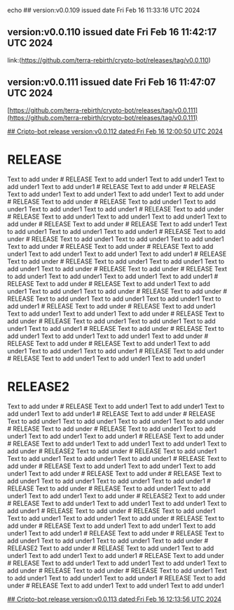 echo ## version:v0.0.109 issued date Fri Feb 16 11:33:16 UTC 2024


## version:v0.0.110 issued date Fri Feb 16 11:42:17 UTC 2024

link:(https://github.com/terra-rebirth/crypto-bot/releases/tag/v0.0.110)


## version:v0.0.111 issued date Fri Feb 16 11:47:07 UTC 2024

[https://github.com/terra-rebirth/crypto-bot/releases/tag/v0.0.111](https://github.com/terra-rebirth/crypto-bot/releases/tag/v0.0.111)


[## Cripto-bot release version:v0.0.112 dated:Fri Feb 16 12:00:50 UTC 2024](https://github.com/terra-rebirth/crypto-bot/releases/tag/v0.0.112)

# RELEASE
Text to add under # RELEASE
Text to add under1 
Text to add under1 
Text to add under1 
Text to add under1 # RELEASE
Text to add under # RELEASE
Text to add under1 
Text to add under1 
Text to add under1 
Text to add under # RELEASE
Text to add under # RELEASE
Text to add under1 
Text to add under1 
Text to add under1 
Text to add under1 # RELEASE
Text to add under # RELEASE
Text to add under1 
Text to add under1 
Text to add under1 
Text to add under # RELEASE
Text to add under # RELEASE
Text to add under1 
Text to add under1 
Text to add under1 
Text to add under1 # RELEASE
Text to add under # RELEASE
Text to add under1 
Text to add under1 
Text to add under1 
Text to add under # RELEASE
Text to add under # RELEASE
Text to add under1 
Text to add under1 
Text to add under1 
Text to add under1 # RELEASE
Text to add under # RELEASE
Text to add under1 
Text to add under1 
Text to add under1 
Text to add under # RELEASE
Text to add under # RELEASE
Text to add under1 
Text to add under1 
Text to add under1 
Text to add under1 # RELEASE
Text to add under # RELEASE
Text to add under1 
Text to add under1 
Text to add under1 
Text to add under # RELEASE
Text to add under # RELEASE
Text to add under1 
Text to add under1 
Text to add under1 
Text to add under1 # RELEASE
Text to add under # RELEASE
Text to add under1 
Text to add under1 
Text to add under1 
Text to add under # RELEASE
Text to add under # RELEASE
Text to add under1 
Text to add under1 
Text to add under1 
Text to add under1 # RELEASE
Text to add under # RELEASE
Text to add under1 
Text to add under1 
Text to add under1 
Text to add under # RELEASE
Text to add under # RELEASE
Text to add under1 
Text to add under1 
Text to add under1 
Text to add under1 # RELEASE
Text to add under # RELEASE
Text to add under1 
Text to add under1 
Text to add under1 


# RELEASE2
Text to add under # RELEASE
Text to add under1 
Text to add under1 
Text to add under1 
Text to add under1 # RELEASE
Text to add under # RELEASE
Text to add under1 
Text to add under1 
Text to add under1 
Text to add under # RELEASE
Text to add under # RELEASE
Text to add under1 
Text to add under1 
Text to add under1 
Text to add under1 # RELEASE
Text to add under # RELEASE
Text to add under1 
Text to add under1 
Text to add under1 
Text to add under # RELEASE2
Text to add under # RELEASE
Text to add under1 
Text to add under1 
Text to add under1 
Text to add under1 # RELEASE
Text to add under # RELEASE
Text to add under1 
Text to add under1 
Text to add under1 
Text to add under # RELEASE
Text to add under # RELEASE
Text to add under1 
Text to add under1 
Text to add under1 
Text to add under1 # RELEASE
Text to add under # RELEASE
Text to add under1 
Text to add under1 
Text to add under1 
Text to add under # RELEASE2
Text to add under # RELEASE
Text to add under1 
Text to add under1 
Text to add under1 
Text to add under1 # RELEASE
Text to add under # RELEASE
Text to add under1 
Text to add under1 
Text to add under1 
Text to add under # RELEASE
Text to add under # RELEASE
Text to add under1 
Text to add under1 
Text to add under1 
Text to add under1 # RELEASE
Text to add under # RELEASE
Text to add under1 
Text to add under1 
Text to add under1 
Text to add under # RELEASE2
Text to add under # RELEASE
Text to add under1 
Text to add under1 
Text to add under1 
Text to add under1 # RELEASE
Text to add under # RELEASE
Text to add under1 
Text to add under1 
Text to add under1 
Text to add under # RELEASE
Text to add under # RELEASE
Text to add under1 
Text to add under1 
Text to add under1 
Text to add under1 # RELEASE
Text to add under # RELEASE
Text to add under1 
Text to add under1 
Text to add under1 

[## Cripto-bot release version:v0.0.113 dated:Fri Feb 16 12:13:56 UTC 2024](https://github.com/terra-rebirth/crypto-bot/releases/tag/v0.0.113)

